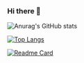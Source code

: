 ### Hi there 👋

![Anurag's GitHub stats](https://github-readme-stats.vercel.app/api?username=MostafaAdly&show_icons=true&theme=radical)


[![Top Langs](https://github-readme-stats.vercel.app/api/top-langs/?username=MostafaAdly&layout=pie)](https://github.com/MostafaAdly/github-readme-stats)


[![Readme Card](https://github-readme-stats.vercel.app/api/pin/?username=MostafaAdly&repo=tawbah-backend)](https://github.com/anuraghazra/github-readme-stats)
